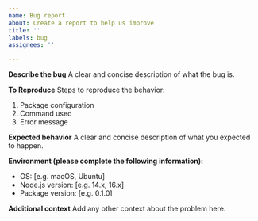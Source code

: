 ```yaml
---
name: Bug report
about: Create a report to help us improve
title: ''
labels: bug
assignees: ''

---
```


**Describe the bug**
A clear and concise description of what the bug is.

**To Reproduce**
Steps to reproduce the behavior:
1. Package configuration
2. Command used
3. Error message

**Expected behavior**
A clear and concise description of what you expected to happen.

**Environment (please complete the following information):**
 - OS: [e.g. macOS, Ubuntu]
 - Node.js version: [e.g. 14.x, 16.x]
 - Package version: [e.g. 0.1.0]

**Additional context**
Add any other context about the problem here.